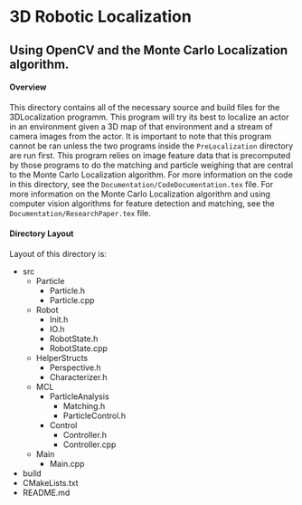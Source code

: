3D Robotic Localization
========================

## Using OpenCV and the Monte Carlo Localization algorithm.


#### Overview
This directory contains all of the necessary source and build files for the 3DLocalization programm. This program will try its best to localize an actor in an environment given a 3D map of that environment and a stream of camera images from the actor. It is important to note that this program cannot be ran unless the two programs inside the `PreLocalization` directory are run first. This program relies on image feature data that is precomputed by those programs to do the matching and particle weighing that are central to the Monte Carlo Localization algorithm. For more information on the code in this directory, see the `Documentation/CodeDocumentation.tex` file. For more information on the Monte Carlo Localization algorithm and using computer vision algorithms for feature detection and matching, see the `Documentation/ResearchPaper.tex` file.

#### Directory Layout
Layout of this directory is:

   * src
      * Particle
         * Particle.h
         * Particle.cpp
      * Robot
         * Init.h
         * IO.h
         * RobotState.h
         * RobotState.cpp
      * HelperStructs
         * Perspective.h
         * Characterizer.h
      * MCL
         * ParticleAnalysis
            * Matching.h
            * ParticleControl.h
         * Control
            * Controller.h
            * Controller.cpp
      * Main
         * Main.cpp
   * build
   * CMakeLists.txt
   * README.md